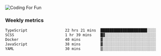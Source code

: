 ![Coding For Fun](https://glitch-art.vercel.app/api/simple?word=<Rise%20/>)

### Weekly metrics

<!--START_SECTION:waka-->

```txt
TypeScript                 22 hrs 21 mins  █████████████████████░░░░   83.51 %
SCSS                       1 hr 39 mins    █▓░░░░░░░░░░░░░░░░░░░░░░░   06.19 %
Docker                     40 mins         ▓░░░░░░░░░░░░░░░░░░░░░░░░   02.55 %
JavaScript                 38 mins         ▓░░░░░░░░░░░░░░░░░░░░░░░░   02.42 %
YAML                       30 mins         ▒░░░░░░░░░░░░░░░░░░░░░░░░   01.90 %
```

<!--END_SECTION:waka-->
